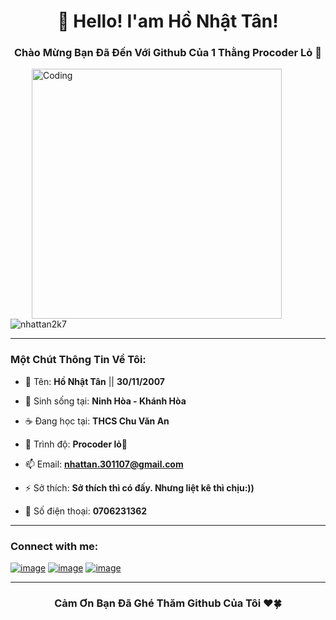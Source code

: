 <h1 align="center">👋 Hello! I'am Hồ Nhật Tân!</h1>
<h3 align="center">Chào Mừng Bạn Đã Đến Với Github Của 1 Thằng Procoder Lỏ 🐧</h3>

<img align="right" alt="Coding" width="400" src="https://media.giphy.com/media/RbDKaczqWovIugyJmW/giphy.gif" style="vertical-align:middle;margin:0px 70px">
<p align="left"> <img src="https://komarev.com/ghpvc/?username=nhattan2k7&label=Profile%20views&color=0e75b6&style=flat" alt="nhattan2k7" /> </p>

<hr>

<h3 align="left"><b>Một Chút Thông Tin Về Tôi:</b></h3>

- 🔭 Tên: **Hồ Nhật Tân** || **30/11/2007**

- 🌁 Sinh sống tại: **Ninh Hòa - Khánh Hòa**

- ☕ Đang học tại: **THCS Chu Văn An**

- 🌱 Trình độ: **Procoder lỏ🐧**

- 📫 Email: **nhattan.301107@gmail.com**

- ⚡ Sở thích: **Sở thích thì có đấy. Nhưng liệt kê thì chịu:))**

- ️🎯 Số điện thoại: **0706231362**

<hr>

<h3 align="left">Connect with me:</h3>
<div align="left">
        
[![image](https://user-images.githubusercontent.com/100332598/161090489-114fa978-c4bc-4f8d-a135-064c7a6ba681.png)](https://www.instagram.com/hnhattan3011)
[![image](https://user-images.githubusercontent.com/100332598/161090027-e6536842-8221-43e4-9bfd-d7cd860c3b93.png)](mailto:nhattan.301107@gmail.com)
[![image](https://user-images.githubusercontent.com/100332598/161089652-1af8a6b0-dba5-4270-8962-2b178527d6bc.png)](https://www.facebook.com/profile.php?id=100077529039506)

</div>

<hr>

<h3 align="center">Cảm Ơn Bạn Đã Ghé Thăm Github Của Tôi ♥️🍀</h3>
